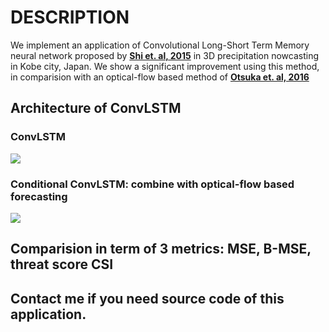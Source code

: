 # DESCRIPTION
We implement an application of Convolutional Long-Short Term Memory neural network proposed by **[Shi et. al, 2015](https://arxiv.org/abs/1506.04214)** in 3D precipitation nowcasting in Kobe city, Japan. We show a significant improvement using this method, in comparision with an optical-flow based method of **[Otsuka et. al, 2016](https://journals.ametsoc.org/doi/10.1175/WAF-D-15-0063.1)**

## Architecture of ConvLSTM

### ConvLSTM
![](../master/Image/conv_1.png)
### Conditional ConvLSTM: combine with optical-flow based forecasting 
![](../master/Image/conv_2.png)

## Comparision in term of 3 metrics: MSE, B-MSE, threat score CSI

## Contact me if you need source code of this application.
